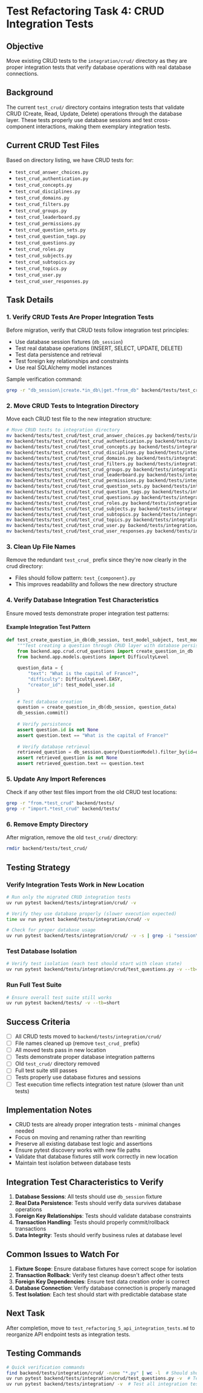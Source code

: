 # Test Refactoring Task 4: CRUD Integration Tests

## Objective
Move existing CRUD tests to the `integration/crud/` directory as they are proper integration tests that verify database operations with real database connections.

## Background
The current `test_crud/` directory contains integration tests that validate CRUD (Create, Read, Update, Delete) operations through the database layer. These tests properly use database sessions and test cross-component interactions, making them exemplary integration tests.

## Current CRUD Test Files
Based on directory listing, we have CRUD tests for:
- `test_crud_answer_choices.py`
- `test_crud_authentication.py`
- `test_crud_concepts.py`
- `test_crud_disciplines.py`
- `test_crud_domains.py`
- `test_crud_filters.py`
- `test_crud_groups.py`
- `test_crud_leaderboard.py`
- `test_crud_permissions.py`
- `test_crud_question_sets.py`
- `test_crud_question_tags.py`
- `test_crud_questions.py`
- `test_crud_roles.py`
- `test_crud_subjects.py`
- `test_crud_subtopics.py`
- `test_crud_topics.py`
- `test_crud_user.py`
- `test_crud_user_responses.py`

## Task Details

### 1. Verify CRUD Tests Are Proper Integration Tests
Before migration, verify that CRUD tests follow integration test principles:
- Use database session fixtures (`db_session`)
- Test real database operations (INSERT, SELECT, UPDATE, DELETE)
- Test data persistence and retrieval
- Test foreign key relationships and constraints
- Use real SQLAlchemy model instances

Sample verification command:
```bash
grep -r "db_session\|create.*in_db\|get.*from_db" backend/tests/test_crud/ | head -10
```

### 2. Move CRUD Tests to Integration Directory
Move each CRUD test file to the new integration structure:

```bash
# Move CRUD tests to integration directory
mv backend/tests/test_crud/test_crud_answer_choices.py backend/tests/integration/crud/test_answer_choices.py
mv backend/tests/test_crud/test_crud_authentication.py backend/tests/integration/crud/test_authentication.py
mv backend/tests/test_crud/test_crud_concepts.py backend/tests/integration/crud/test_concepts.py
mv backend/tests/test_crud/test_crud_disciplines.py backend/tests/integration/crud/test_disciplines.py
mv backend/tests/test_crud/test_crud_domains.py backend/tests/integration/crud/test_domains.py
mv backend/tests/test_crud/test_crud_filters.py backend/tests/integration/crud/test_filters.py
mv backend/tests/test_crud/test_crud_groups.py backend/tests/integration/crud/test_groups.py
mv backend/tests/test_crud/test_crud_leaderboard.py backend/tests/integration/crud/test_leaderboard.py
mv backend/tests/test_crud/test_crud_permissions.py backend/tests/integration/crud/test_permissions.py
mv backend/tests/test_crud/test_crud_question_sets.py backend/tests/integration/crud/test_question_sets.py
mv backend/tests/test_crud/test_crud_question_tags.py backend/tests/integration/crud/test_question_tags.py
mv backend/tests/test_crud/test_crud_questions.py backend/tests/integration/crud/test_questions.py
mv backend/tests/test_crud/test_crud_roles.py backend/tests/integration/crud/test_roles.py
mv backend/tests/test_crud/test_crud_subjects.py backend/tests/integration/crud/test_subjects.py
mv backend/tests/test_crud/test_crud_subtopics.py backend/tests/integration/crud/test_subtopics.py
mv backend/tests/test_crud/test_crud_topics.py backend/tests/integration/crud/test_topics.py
mv backend/tests/test_crud/test_crud_user.py backend/tests/integration/crud/test_user.py
mv backend/tests/test_crud/test_crud_user_responses.py backend/tests/integration/crud/test_user_responses.py
```

### 3. Clean Up File Names
Remove the redundant `test_crud_` prefix since they're now clearly in the crud directory:
- Files should follow pattern: `test_{component}.py`
- This improves readability and follows the new directory structure

### 4. Verify Database Integration Test Characteristics
Ensure moved tests demonstrate proper integration test patterns:

#### Example Integration Test Pattern
```python
def test_create_question_in_db(db_session, test_model_subject, test_model_user):
    """Test creating a question through CRUD layer with database persistence."""
    from backend.app.crud.crud_questions import create_question_in_db
    from backend.app.models.questions import DifficultyLevel
    
    question_data = {
        "text": "What is the capital of France?",
        "difficulty": DifficultyLevel.EASY,
        "creator_id": test_model_user.id
    }
    
    # Test database creation
    question = create_question_in_db(db_session, question_data)
    db_session.commit()
    
    # Verify persistence
    assert question.id is not None
    assert question.text == "What is the capital of France?"
    
    # Verify database retrieval
    retrieved_question = db_session.query(QuestionModel).filter_by(id=question.id).first()
    assert retrieved_question is not None
    assert retrieved_question.text == question.text
```

### 5. Update Any Import References
Check if any other test files import from the old CRUD test locations:
```bash
grep -r "from.*test_crud" backend/tests/
grep -r "import.*test_crud" backend/tests/
```

### 6. Remove Empty Directory
After migration, remove the old `test_crud/` directory:
```bash
rmdir backend/tests/test_crud/
```

## Testing Strategy

### Verify Integration Tests Work in New Location
```bash
# Run only the migrated CRUD integration tests
uv run pytest backend/tests/integration/crud/ -v

# Verify they use database properly (slower execution expected)
time uv run pytest backend/tests/integration/crud/ -v

# Check for proper database usage
uv run pytest backend/tests/integration/crud/ -v -s | grep -i "session\|database" | head -5
```

### Test Database Isolation
```bash
# Verify test isolation (each test should start with clean state)
uv run pytest backend/tests/integration/crud/test_questions.py -v --tb=short
```

### Run Full Test Suite
```bash
# Ensure overall test suite still works
uv run pytest backend/tests/ -v --tb=short
```

## Success Criteria
- [ ] All CRUD tests moved to `backend/tests/integration/crud/`
- [ ] File names cleaned up (remove `test_crud_` prefix)
- [ ] All moved tests pass in new location
- [ ] Tests demonstrate proper database integration patterns
- [ ] Old `test_crud/` directory removed
- [ ] Full test suite still passes
- [ ] Tests properly use database fixtures and sessions
- [ ] Test execution time reflects integration test nature (slower than unit tests)

## Implementation Notes
- CRUD tests are already proper integration tests - minimal changes needed
- Focus on moving and renaming rather than rewriting
- Preserve all existing database test logic and assertions
- Ensure pytest discovery works with new file paths
- Validate that database fixtures still work correctly in new location
- Maintain test isolation between database tests

## Integration Test Characteristics to Verify
1. **Database Sessions**: All tests should use `db_session` fixture
2. **Real Data Persistence**: Tests should verify data survives database operations
3. **Foreign Key Relationships**: Tests should validate database constraints
4. **Transaction Handling**: Tests should properly commit/rollback transactions
5. **Data Integrity**: Tests should verify business rules at database level

## Common Issues to Watch For
1. **Fixture Scope**: Ensure database fixtures have correct scope for isolation
2. **Transaction Rollback**: Verify test cleanup doesn't affect other tests
3. **Foreign Key Dependencies**: Ensure test data creation order is correct
4. **Database Connection**: Verify database connection is properly managed
5. **Test Isolation**: Each test should start with predictable database state

## Next Task
After completion, move to `test_refactoring_5_api_integration_tests.md` to reorganize API endpoint tests as integration tests.

## Testing Commands
```bash
# Quick verification commands
find backend/tests/integration/crud/ -name "*.py" | wc -l  # Should show 18 files
uv run pytest backend/tests/integration/crud/test_questions.py -v  # Test one specific file
uv run pytest backend/tests/integration/ -v  # Test all integration tests so far
```